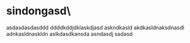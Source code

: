 # sindongasd\
asdasdasdasddd
ddddkddjdklaskdjasd
askndkasld
akdkasldnaksdnasdl
adnkasldnaskldn
aslkdasdkansda
asndasdj
sadasd
